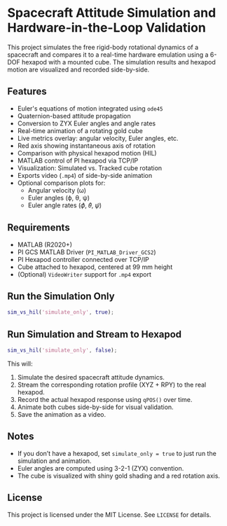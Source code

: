 # Spacecraft Attitude Simulation and Hardware-in-the-Loop Validation

This project simulates the free rigid-body rotational dynamics of a spacecraft and compares it to a real-time hardware emulation using a 6-DOF hexapod with a mounted cube. The simulation results and hexapod motion are visualized and recorded side-by-side.

## Features

- Euler's equations of motion integrated using `ode45`
- Quaternion-based attitude propagation
- Conversion to ZYX Euler angles and angle rates
- Real-time animation of a rotating gold cube
- Live metrics overlay: angular velocity, Euler angles, etc.
- Red axis showing instantaneous axis of rotation
- Comparison with physical hexapod motion (HIL)
- MATLAB control of PI hexapod via TCP/IP
- Visualization: Simulated vs. Tracked cube rotation
- Exports video (`.mp4`) of side-by-side animation
- Optional comparison plots for:
  - Angular velocity (ω)
  - Euler angles (ϕ, θ, ψ)
  - Euler angle rates (𝜙̇, 𝜃̇, 𝜓̇)

## Requirements

- MATLAB (R2020+)
- PI GCS MATLAB Driver (`PI_MATLAB_Driver_GCS2`)
- PI Hexapod controller connected over TCP/IP
- Cube attached to hexapod, centered at 99 mm height
- (Optional) `VideoWriter` support for `.mp4` export

## Run the Simulation Only

```matlab
sim_vs_hil('simulate_only', true);
```

## Run Simulation and Stream to Hexapod

```matlab
sim_vs_hil('simulate_only', false);
```

This will:
1. Simulate the desired spacecraft attitude dynamics.
2. Stream the corresponding rotation profile (XYZ + RPY) to the real hexapod.
3. Record the actual hexapod response using `qPOS()` over time.
4. Animate both cubes side-by-side for visual validation.
5. Save the animation as a video.

## Notes

- If you don’t have a hexapod, set `simulate_only = true` to just run the simulation and animation.
- Euler angles are computed using 3-2-1 (ZYX) convention.
- The cube is visualized with shiny gold shading and a red rotation axis.

## License

This project is licensed under the MIT License. See `LICENSE` for details.
